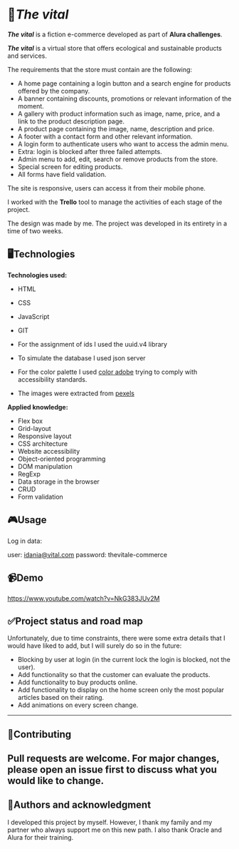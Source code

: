 # 🌿***The vital***

***The vital***  is a fiction e-commerce developed as part of **Alura challenges**.

***The vital*** is a virtual store that offers ecological and sustainable products and services.

The requirements that the store must contain are the following:
* A home page containing a login button and a search engine for products offered by the company.
* A banner containing discounts, promotions or relevant information of the moment.
* A gallery with product information such as image, name, price, and a link to the product description page.
* A product page containing the image, name, description and price.
* A footer with a contact form and other relevant information.
* A login form to authenticate users who want to access the admin menu.
* Extra: login is blocked after three failed attempts.
* Admin menu to add, edit, search or remove products from the store.
* Special screen for editing products.
* All forms have field validation.

The site is responsive, users can access it from their mobile phone.

I worked with the **Trello** tool to manage the activities of each stage of the project.

The design was made by me. The project was developed in its entirety in a time of two weeks.


## 🖥️**Technologies**

**Technologies used:**
* HTML
* CSS
* JavaScript
* GIT

* For the assignment of ids I used the uuid.v4 library
* To simulate the database I used json server
* For the color palette I used [color adobe](https://color.adobe.com/es/create) trying to comply with accessibility standards.
* The images were extracted from [pexels](https://www.pexels.com/es-es/buscar/waste%20collection/)

**Applied knowledge:**
* Flex box
* Grid-layout
* Responsive layout
* CSS architecture
* Website accessibility
* Object-oriented programming
* DOM manipulation
* RegExp
* Data storage in the browser
* CRUD
* Form validation


## 🎮**Usage**

Log in data: 

user: idania@vital.com 
password: thevitale-commerce


## 📹**Demo**

https://www.youtube.com/watch?v=NkG383JUv2M 


## ✅**Project status and road map**
Unfortunately, due to time constraints, there were some extra details that I would have liked to add, but I will surely do so in the future:

* Blocking by user at login (in the current lock the login is blocked, not the user).
* Add functionality so that the customer can evaluate the products.
* Add functionality to buy products online.
* Add functionality to display on the home screen only the most popular articles based on their rating.
* Add animations on every screen change.
---

## 🤝**Contributing**
Pull requests are welcome. For major changes, please open an issue first to discuss what you would like to change.
---

## 🙏**Authors and acknowledgment**
I developed this project by myself. However, I thank my family and my partner who always support me on this new path. I also thank Oracle and Alura for their training.
